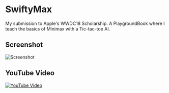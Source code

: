 # SwiftyMax
My submission to Apple's WWDC18 Scholarship. A PlaygroundBook where I teach the basics of Minimax with a Tic-tac-toe AI.

## Screenshot

![Screenshot](https://i.imgur.com/mA0NaMG.png)

## YouTube Video

[![YouTube Video](http://img.youtube.com/vi/-Sjp4pD6RAU/0.jpg)](https://youtu.be/-Sjp4pD6RAU)
